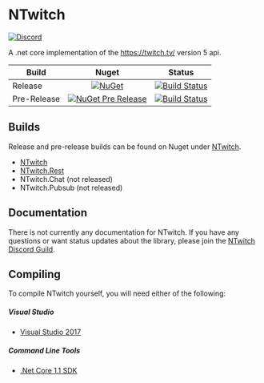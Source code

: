 # NTwitch
[![Discord](https://discordapp.com/api/guilds/257698577894080512/widget.png)](https://discord.gg/yd8x2wM)

A .net core implementation of the https://twitch.tv/ version 5 api.

| Build       | Nuget  | Status  |
| ----------- |:------:|:-------:|
| Release     | [![NuGet](https://img.shields.io/nuget/v/NTwitch.svg)](https://www.nuget.org/packages/NTwitch) | [![Build Status](https://travis-ci.org/Aux/NTwitch.svg?branch=master)](https://travis-ci.org/Aux/NTwitch)|
| Pre-Release | [![NuGet Pre Release](https://img.shields.io/nuget/vpre/NTwitch.svg)](https://www.nuget.org/packages/NTwitch) | [![Build Status](https://travis-ci.org/Aux/NTwitch.svg?branch=dev)](https://travis-ci.org/Aux/NTwitch) |

## Builds
Release and pre-release builds can be found on Nuget under [NTwitch](https://www.nuget.org/packages/NTwitch/).

- [NTwitch](https://www.nuget.org/packages/NTwitch/)
- [NTwitch.Rest](https://www.nuget.org/packages/NTwitch.Rest/)
- NTwitch.Chat (not released)
- NTwitch.Pubsub (not released)

## Documentation
There is not currently any documentation for NTwitch. If you have any questions or want status updates about the library, please join the [NTwitch Discord Guild](https://discord.gg/yd8x2wM).

## Compiling
To compile NTwitch yourself, you will need either of the following:

##### Visual Studio
- [Visual Studio 2017](https://www.microsoft.com/net/core#windowsvs2017)

##### Command Line Tools
- [.Net Core 1.1 SDK](https://www.microsoft.com/net/download/core)
